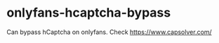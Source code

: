 # onlyfans-hcaptcha-bypass
Can bypass hCaptcha on onlyfans. Check https://www.capsolver.com/ 












































                               